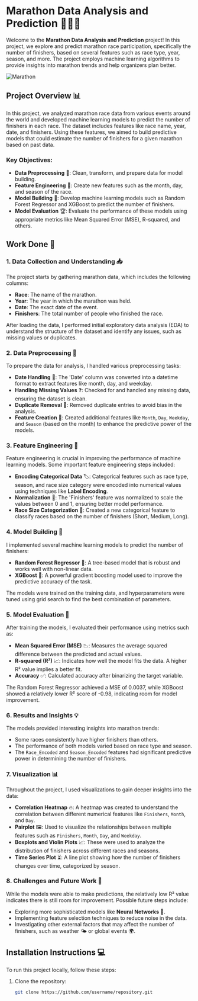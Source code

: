 # Marathon Data Analysis and Prediction 🏃‍♂️🏅

Welcome to the **Marathon Data Analysis and Prediction** project! In this project, we explore and predict marathon race participation, specifically the number of finishers, based on several features such as race type, year, season, and more. The project employs machine learning algorithms to provide insights into marathon trends and help organizers plan better.

![Marathon](https://img.icons8.com/ios/452/marathon.png)

## Project Overview 📊

In this project, we analyzed marathon race data from various events around the world and developed machine learning models to predict the number of finishers in each race. The dataset includes features like race name, year, date, and finishers. Using these features, we aimed to build predictive models that could estimate the number of finishers for a given marathon based on past data.

### Key Objectives:
- **Data Preprocessing** 🧹: Clean, transform, and prepare data for model building.
- **Feature Engineering** 🔧: Create new features such as the month, day, and season of the race.
- **Model Building** 🤖: Develop machine learning models such as Random Forest Regressor and XGBoost to predict the number of finishers.
- **Model Evaluation** 🏆: Evaluate the performance of these models using appropriate metrics like Mean Squared Error (MSE), R-squared, and others.

## Work Done 🔨

### 1. **Data Collection and Understanding 📥**
The project starts by gathering marathon data, which includes the following columns:
- **Race**: The name of the marathon.
- **Year**: The year in which the marathon was held.
- **Date**: The exact date of the event.
- **Finishers**: The total number of people who finished the race.

After loading the data, I performed initial exploratory data analysis (EDA) to understand the structure of the dataset and identify any issues, such as missing values or duplicates.

### 2. **Data Preprocessing 🧹**
To prepare the data for analysis, I handled various preprocessing tasks:
- **Date Handling** 📅: The 'Date' column was converted into a datetime format to extract features like month, day, and weekday.
- **Handling Missing Values** ❓: Checked for and handled any missing data, ensuring the dataset is clean.
- **Duplicate Removal** 🔁: Removed duplicate entries to avoid bias in the analysis.
- **Feature Creation** 🔄: Created additional features like `Month`, `Day`, `Weekday`, and `Season` (based on the month) to enhance the predictive power of the models.

### 3. **Feature Engineering 🔧**
Feature engineering is crucial in improving the performance of machine learning models. Some important feature engineering steps included:
- **Encoding Categorical Data** 🏷️: Categorical features such as race type, season, and race size category were encoded into numerical values using techniques like **Label Encoding**.
- **Normalization** 🌱: The 'Finishers' feature was normalized to scale the values between 0 and 1, ensuring better model performance.
- **Race Size Categorization** 📏: Created a new categorical feature to classify races based on the number of finishers (Short, Medium, Long).

### 4. **Model Building 🧠**
I implemented several machine learning models to predict the number of finishers:
- **Random Forest Regressor** 🌲: A tree-based model that is robust and works well with non-linear data.
- **XGBoost** 🚀: A powerful gradient boosting model used to improve the predictive accuracy of the task.

The models were trained on the training data, and hyperparameters were tuned using grid search to find the best combination of parameters.

### 5. **Model Evaluation 🏅**
After training the models, I evaluated their performance using metrics such as:
- **Mean Squared Error (MSE)** 📉: Measures the average squared difference between the predicted and actual values.
- **R-squared (R²)** 📈: Indicates how well the model fits the data. A higher R² value implies a better fit.
- **Accuracy** ✅: Calculated accuracy after binarizing the target variable.

The Random Forest Regressor achieved a MSE of 0.0037, while XGBoost showed a relatively lower R² score of -0.98, indicating room for model improvement.

### 6. **Results and Insights 💡**
The models provided interesting insights into marathon trends:
- Some races consistently have higher finishers than others.
- The performance of both models varied based on race type and season.
- The `Race_Encoded` and `Season_Encoded` features had significant predictive power in determining the number of finishers.

### 7. **Visualization 📊**
Throughout the project, I used visualizations to gain deeper insights into the data:
- **Correlation Heatmap** 🔥: A heatmap was created to understand the correlation between different numerical features like `Finishers`, `Month`, and `Day`.
- **Pairplot** 🖼️: Used to visualize the relationships between multiple features such as `Finishers`, `Month`, `Day`, and `Weekday`.
- **Boxplots and Violin Plots** 📈: These were used to analyze the distribution of finishers across different races and seasons.
- **Time Series Plot** ⏳: A line plot showing how the number of finishers changes over time, categorized by season.

### 8. **Challenges and Future Work 🚧**
While the models were able to make predictions, the relatively low R² value indicates there is still room for improvement. Possible future steps include:
- Exploring more sophisticated models like **Neural Networks** 🧠.
- Implementing feature selection techniques to reduce noise in the data.
- Investigating other external factors that may affect the number of finishers, such as weather 🌤️ or global events 🌍.

## Installation Instructions 💻

To run this project locally, follow these steps:

1. Clone the repository:
   ```bash
   git clone https://github.com/username/repository.git
